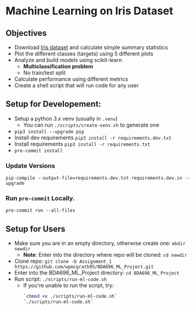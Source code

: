 # Machine Learning on Iris Dataset

## Objectives

- Download [Iris dataset](https://archive.ics.uci.edu/ml/datasets/iris) and calculate simple summary statistics
- Plot the different classes (targets) using 5 different plots
- Analyze and build models using scikit-learn
  - **Multiclassification problem**
  - No train/test split
- Calculate performance using different metrics
- Create a shell script that will run code for any user

## Setup for Developement:

- Setup a python 3.x venv (usually in `.venv`)
  - You can run `./scripts/create-venv.sh` to generate one
- `pip3 install --upgrade pip`
- Install dev requirements `pip3 install -r requirements.dev.txt`
- Install requirements `pip3 install -r requirements.txt`
- `pre-commit install`

### Update Versions

`pip-compile --output-file=requirements.dev.txt requirements.dev.in --upgrade`

### Run `pre-commit` Locally.

`pre-commit run --all-files`

## Setup for Users

- Make sure you are in an empty directory, otherwise create one: `mkdir newdir`
  - **Note**: Enter into the directory where repo will be cloned: `cd newdir`
- Clone repo: `git clone -b Assignment_1 https://github.com/wpmcgrath95/BDA696_ML_Project.git`
- Enter into the BDA696_ML_Project directory: `cd BDA696_ML_Project`
- Run script: `./scripts/run-ml-code.sh`
  - If you're unable to run the script, try:
    ```bash
    `chmod +x ./scripts/run-ml-code.sh`
    `./scripts/run-ml-code.sh`
    ```
